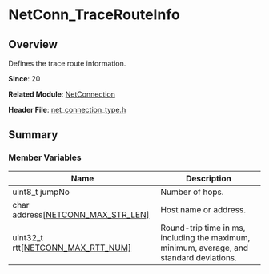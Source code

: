 # NetConn_TraceRouteInfo

<!--Kit: Network Kit-->
<!--Subsystem: Communication-->
<!--Owner: @wmyao_mm-->
<!--Designer: @guo-min_net-->
<!--Tester: @tongxilin-->
<!--Adviser: @zhang_yixin13-->

## Overview

Defines the trace route information.

**Since**: 20

**Related Module**: [NetConnection](capi-netconnection.md)

**Header File**: [net_connection_type.h](capi-net-connection-type-h.md)

## Summary

### Member Variables

| Name| Description|
| -- | -- |
| uint8_t jumpNo | Number of hops.|
| char address[[NETCONN_MAX_STR_LEN]](capi-net-connection-type-h.md#macros)| Host name or address.|
| uint32_t rtt[[NETCONN_MAX_RTT_NUM]](capi-net-connection-type-h.md#macros)| Round-trip time in ms, including the maximum, minimum, average, and standard deviations.|
